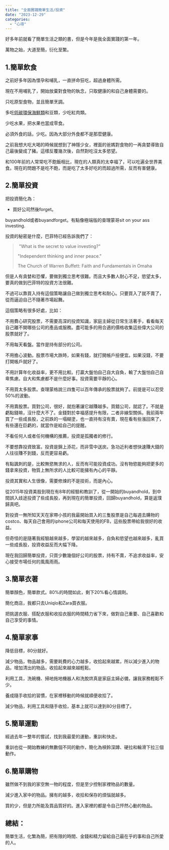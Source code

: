 ```yaml
---
title: "全面實踐簡單生活/投資"
date: "2023-12-29"
categories: 
  - "心得"
---
```


好多年前就看了簡單生活之類的書，但是今年是我全面實踐的第一年。

萬物之始，大道至簡，衍化至繁。

## 1.簡單飲食

之前好多年因為懷孕和哺乳，一直拼命狂吃，超過身體所需。

現在不用哺乳了，開始放棄對食物的執念，只取健康的和自己身體需要的。

只吃原型食物，並且簡單烹調。

多吃[低碳環保海鮮類](https://www.commonhealth.com.tw/article/83822)和豆類，少吃紅肉類。

少吃水果，把水果也當成零食。

必須外食的話，少吃。因為大部分外食都不是那麼健康。

之前我想大吃大喝的時候就想到了神隱少女，裡面的爸媽對食物的一再貪婪導致自己最後變成了豬。這樣反覆幾次後，自然對吃沒太多慾望。

和100年前的人常常吃不飽飯相比，現在的人類真的太幸福了，可以吃遍全世界美食。現在的問題不是吃不飽，而是吃了太多好吃的而超過所需，反而有害健康。

## 2.簡單投資

把投資簡化為：

- 買好公司然後forget。

buyandhold或者buyandforget。有點像極端版的查理蒙哥sit on your ass investing.

投資的秘密是什麼，巴菲特已經告訴我們了：

>  "What is the secret to value investing?"
> 
> "Independent thinking and inner peace."
> 
> The Church of Warren Buffett: Faith and Fundamentals in Omaha

但是人有貪婪和恐懼，要做到獨立思考很難。而且大多數人耐心不足，慾望太多，要真的做到巴菲特的投資方法很難。

不過可以靠買入持有這個策略讓自己做到獨立思考和耐心。只要買入了就不賣了，從而逼迫自己不隨著市場起舞。

這個策略有很多好處，比如：

不用費心研究股票，不需要高深的投資知識，家庭主婦從日常生活著手，看看每天自己離不開哪些公司的產品或服務。盡可能多的用合適的價格收集這些偉大公司的股票就好了。

不用每天看盤。當作是持有部分的公司。

不用擔心波動。股票市場大跌時，如果有錢，就打開帳戶撿便宜。如果沒錢，不要打開帳戶就好了。

不用計算年化收益率，更不用比較。打贏大盤怕自己自大自負，輸了大盤怕自己自卑焦慮。自大和焦慮都不是什麼好事。投資需要平靜的心。

不用買太多股票。查理蒙格說三四隻可以百年傳承的股票就夠了。前提是可以忍受50%的波動。

不用賣股票。買對公司，很好，就抱著讓它越賺越多。買錯公司，就認了。不就是虧點錢嘛，沒什麼大不了。金錢對於幸福感提升有限，二者非線型關係。我前兩年買了一些成長股，之前跌的一塌糊塗，也一直持有沒有賣，現在看有些漲回來了，有些還在巨虧的，就當作是給自己的提醒。

不看任何人或者任何機構的推薦，投資是孤獨者的修行。

不要想靠投資致富。投資是錦上添花，而非雪中送炭。急功近利者想快速賺大錢的人往往賺不到錢，反而更容易虧。

有點諷刺的是，比較無慾無求的人，反而有可能投資成功。沒有物慾能夠把更多的錢拿來投資，物質上無所求的人比較可能擁有內心的平靜。

投資其實和人生很像，需要修煉的不是技術，而是內心。

從2015年投資美股到現在有8年的經驗和教訓了，從一開始的buyandhold，到中間誤入歧途投資了些成長股，再到現在的簡單投資，回歸buyandhold，算是返璞歸真吧。

對投資一無所知天天在家帶小孩的我最開始買入的三隻股票是自己每週去購物的costco、每天自己會用的iphone公司和每天使用的FB，這些股票帶給我很好的收益。

但奇怪的是隨著我經驗越來越多，學習的越來越多，自負和慾望也越來越多，亂買一些成長股，投資收益反而大幅下降。

現在我回歸簡單投資，只買少數幾個好公司的股票，持有不賣，不追求收益率，安心接受市場任何的風風雨雨。

## 3.簡單衣著

簡單顏色，簡單款式。80%的時間如此，剩下20%看心情調劑。

簡化商店，我都只去Uniqlo和Zara買衣服。

把挑選衣服、搭配衣服和收拾衣服的時間精力省下來，做對自己重要、自己喜歡和自己享受的事情。

## 4.簡單家事

降低目標，80分就好。

減少物品，物品越多，需要耗費的心力越多，收拾起來越累，所以減少進入的物品，增加清出的物品，收拾起來越來越輕鬆。

利用工具，洗碗機、掃地拖地機器人和洗脫烘真是家庭主婦必備，讓我家務輕鬆不少。

養成隨手收拾的習慣，在家裡移動的時候就順便收拾了。

減少物品，利用工具和隨手收拾，基本上就可以達到80分目標了。

## 5.簡單運動

經過去年一整年的嘗試，找到我最愛的運動，重訓和快走。

重訓也從一開始教練的無數個不同的動作，簡化為槓鈴深蹲、硬拉和輪滑下拉三個動作。

## 6.簡單購物

雖然做不到我的家空無一物的程度，但是至少控制家裡物品的數量。

減少進入家中的物品。擁有的越多，收拾和保存的煩惱就越多。

買的少，但是力所能及買品質好的。進入家裡的都是令自己怦然心動的物品。

## 總結：

簡單生活，化繁為簡，把有限的時間、金錢和精力留給自己最在乎的事和自己所愛的人。
